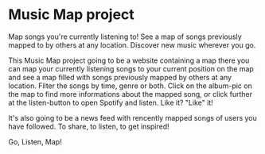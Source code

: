 # Music Map project

Map songs you're currently listening to! See a map of songs previously mapped to by others at any location. Discover new music wherever you go.

This Music Map project going to be a website containing a map there you can map your currently listening songs to your current position on the map and see a map filled with songs previously mapped by others at any location. Filter the songs by time, genre or both. Click on the album-pic on the map to find more informations about the mapped song, or click further at the listen-button to open Spotify and listen. Like it? "Like" it!

It's also going to be a news feed with rencently mapped songs of users you have followed. To share, to listen, to get inspired!

Go, Listen, Map! 
